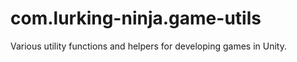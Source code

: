 # com.lurking-ninja.game-utils
Various utility functions and helpers for developing games in Unity.
